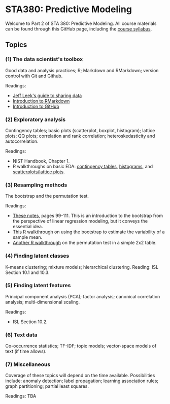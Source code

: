 # STA380: Predictive Modeling

Welcome to Part 2 of STA 380: Predictive Modeling.  All course materials can be found through this GitHub page, including the [course syllabus](syllabus.md).  

## Topics 

### (1) The data scientist's toolbox

Good data and analysis practices; R; Markdown and RMarkdown; version control with Git and Github.

Readings:  
- [Jeff Leek's guide to sharing data](https://github.com/jtleek/datasharing)  
- [Introduction to RMarkdown](http://rmarkdown.rstudio.com)  
- [Introduction to GitHub](https://help.github.com/articles/set-up-git/)    


### (2) Exploratory analysis

Contingency tables; basic plots (scatterplot, boxplot, histogram); lattice plots; QQ plots; correlation and rank correlation; heteroskedasticity and autocorrelation.  

Readings:  
- NIST Handbook, Chapter 1.  
- R walkthroughs on basic EDA: [contingency tables](http://jgscott.github.io/teaching/r/titanic/titanic.html), [histograms](http://jgscott.github.io/teaching/r/citytemps/citytemps.html), and [scatterplots/lattice plots](http://jgscott.github.io/teaching/r/sat/sat.html).   


### (3) Resampling methods

The bootstrap and the permutation test.

Readings:  
- [These notes](http://jgscott.github.io/SDS325H_Spring2015/files/05-QuantifyingUncertaintyPart1.pdf), pages 99-111.  This is an introduction to the bootstrap from the perspective of linear regression modeling, but it conveys the essential idea.  
- [This R walkthrough](http://jgscott.github.io/teaching/r/creatinine/creatinine_bootstrap.html) on using the bootstrap to estimate the variability of a sample mean.  
- [Another R walkthrough](http://jgscott.github.io/teaching/r/titanic/titanic_permtest.html) on the permutation test in a simple 2x2 table.  



### (4) Finding latent classes

K-means clustering; mixture models; hierarchical clustering.  Reading: ISL Section 10.1 and 10.3.


### (5) Finding latent features

Principal component analysis (PCA); factor analysis; canonical correlation analysis; multi-dimensional scaling.

Readings:  
- ISL Section 10.2.  


### (6) Text data

Co-occurrence statistics; TF-IDF; topic models; vector-space models of text (if time allows).


### (7) Miscellaneous

Coverage of these topics will depend on the time available.  Possibilities include: anomaly detection; label propagation; learning association rules; graph partitioning; partial least squares.  

Readings: TBA
